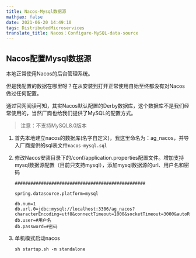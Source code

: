 ```yaml
---
title: Nacos-Mysql数据源
mathjax: false
date: 2021-06-20 14:49:10
tags: DistributedMicroservices
translate_title: Nacos：Configure-MySQL-data-source
---
```


## Nacos配置Mysql数据源

 本地正常使用Nacos的后台管理系统。

但是我配置的数据在哪里呀？在从安装到打开正常使用自始至终都没有对Nacos做过任何配置。 

通过官网阅读可知，其实Nacos默认配置的Derby数据库，这个数据库不是我们经常使用的，当然厂商也给我们提供了MySQL的配置方式。

> 注意：不支持MySQL8.0版本

1. 首先本地建立nacos的数据库(名字自定义)，我这里命名为：ag_nacos，并导入厂商提供的sql表文件`nacos-mysql.sql` 

2. 修改Nacos安装目录下的/conf/application.properties配置文件。增加支持mysql数据源配置（目前只支持mysql），添加mysql数据源的url、用户名和密码

   ```properties
   ##################################################
    
   spring.datasource.platform=mysql
    
   db.num=1
   db.url.0=jdbc:mysql://localhost:3306/ag_nacos?characterEncoding=utf8&connectTimeout=1000&socketTimeout=3000&autoReconnect=true
   db.user=#用户名
   db.password=#密码
   ```

3. 单机模式启动nacos

   ```shell
   sh startup.sh -m standalone
   ```

   


